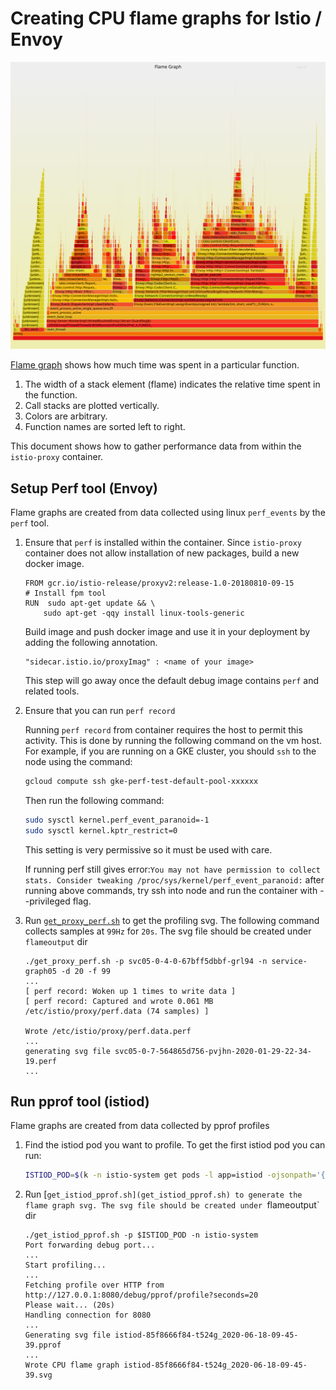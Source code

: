 # Creating CPU flame graphs for Istio / Envoy

![example](example_flame_graph/example_flagmegraph.svg)

[Flame graph](http://www.brendangregg.com/perf.html#FlameGraphs) shows how much time was spent in a particular function.
1. The width of a stack element (flame) indicates the relative time spent in the function.
1. Call stacks are plotted vertically.
1. Colors are arbitrary.
1. Function names are sorted left to right.

This document shows how to gather performance data from within the `istio-proxy` container.

## Setup Perf tool (Envoy)

Flame graphs are created from data collected using linux `perf_events` by the `perf` tool.

1. Ensure that `perf` is installed within the container.
   Since `istio-proxy` container does not allow installation of new packages, build a new docker image.

    ```plain
    FROM gcr.io/istio-release/proxyv2:release-1.0-20180810-09-15
    # Install fpm tool
    RUN  sudo apt-get update && \
        sudo apt-get -qqy install linux-tools-generic
    ```

    Build image and push docker image and use it in your deployment by adding the following annotation.

    ```plain
    "sidecar.istio.io/proxyImag" : <name of your image>
    ```

    This step will go away once the default debug image contains `perf` and related tools.

1. Ensure that you can run `perf record`

    Running `perf record` from container requires the host to permit this activity. This is done by running the following command on the vm host.
    For example, if you are running on a GKE cluster, you should `ssh` to the node using the command:

    ```bash
    gcloud compute ssh gke-perf-test-default-pool-xxxxxx
    ```

    Then run the following command:

    ```bash
    sudo sysctl kernel.perf_event_paranoid=-1
    sudo sysctl kernel.kptr_restrict=0
    ```

    This setting is very permissive so it must be used with care.

    If running perf still gives error:```You may not have permission to collect stats. Consider tweaking /proc/sys/kernel/perf_event_paranoid:```
    after running above commands, try ssh into node and run the container with --privileged flag.

1. Run [`get_proxy_perf.sh`](get_proxy_perf.sh) to get the profiling svg. The following command collects samples at `99Hz` for `20s`. The svg file should be created under `flameoutput` dir

    ```plain
    ./get_proxy_perf.sh -p svc05-0-4-0-67bff5dbbf-grl94 -n service-graph05 -d 20 -f 99
    ...
    [ perf record: Woken up 1 times to write data ]
    [ perf record: Captured and wrote 0.061 MB /etc/istio/proxy/perf.data (74 samples) ]

    Wrote /etc/istio/proxy/perf.data.perf
    ...
    generating svg file svc05-0-7-564865d756-pvjhn-2020-01-29-22-34-19.perf
    ...
    ```
## Run pprof tool (istiod)

Flame graphs are created from data collected by pprof profiles

1. Find the istiod pod you want to profile. To get the first istiod pod you can run:
    
    ```bash
    ISTIOD_POD=$(k -n istio-system get pods -l app=istiod -ojsonpath='{.items[0].metadata.name}')
    ```
2. Run [`get_istiod_pprof.sh](get_istiod_pprof.sh) to generate the flame graph svg. The svg file should be created under `flameoutput` dir

    ```plain
    ./get_istiod_pprof.sh -p $ISTIOD_POD -n istio-system
    Port forwarding debug port...
    ...
    Start profiling...
    ... 
    Fetching profile over HTTP from http://127.0.0.1:8080/debug/pprof/profile?seconds=20
    Please wait... (20s)
    Handling connection for 8080
    ...
    Generating svg file istiod-85f8666f84-t524g_2020-06-18-09-45-39.pprof
    ...
    Wrote CPU flame graph istiod-85f8666f84-t524g_2020-06-18-09-45-39.svg
    ```
